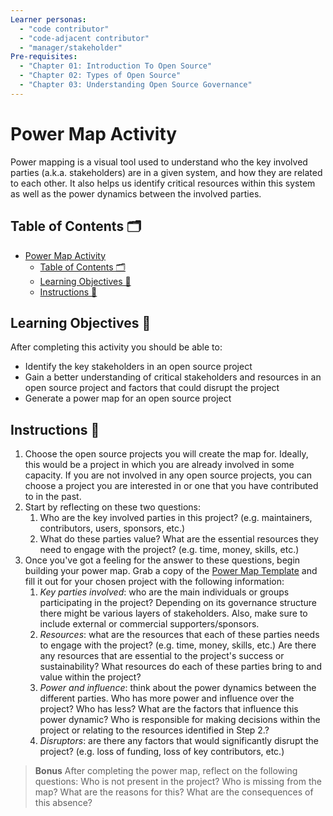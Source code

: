 ```yaml
---
Learner personas:
  - "code contributor"
  - "code-adjacent contributor"
  - "manager/stakeholder"
Pre-requisites:
  - "Chapter 01: Introduction To Open Source"
  - "Chapter 02: Types of Open Source"
  - "Chapter 03: Understanding Open Source Governance"
---
```


# Power Map Activity

Power mapping is a visual tool used to understand who the key involved parties (a.k.a. stakeholders) are in a given system, and how they are related to each other.
It also helps us identify critical resources within this system as well as the power dynamics between the involved parties.

## Table of Contents 🗂️

- [Power Map Activity](#power-map-activity)
  - [Table of Contents 🗂️](#table-of-contents-️)
  - [Learning Objectives 🧠](#learning-objectives-)
  - [Instructions 📝](#instructions-)

## Learning Objectives 🧠

After completing this activity you should be able to:

- Identify the key stakeholders in an open source project
- Gain a better understanding of critical stakeholders and resources in an open source project and factors that could disrupt the project
- Generate a power map for an open source project

## Instructions 📝

1. Choose the open source projects you will create the map for. Ideally, this would be a project in which you are already involved in some capacity. If you are not involved in any open source projects, you can choose a project you are interested in or one that you have contributed to in the past.
2. Start by reflecting on these two questions:
   1. Who are the key involved parties in this project? (e.g. maintainers, contributors, users, sponsors, etc.)
   2. What do these parties value? What are the essential resources they need to engage with the project? (e.g. time, money, skills, etc.)
3. Once you've got a feeling for the answer to these questions, begin building your power map. Grab a copy of the [Power Map Template](template-OSS-power-map.pdf) and fill it out for your chosen project with the following information:
   1. _Key parties involved_: who are the main individuals or groups participating in the project? Depending on its governance structure there might be various layers of stakeholders. Also, make sure to include external or commercial supporters/sponsors.
   2. _Resources_: what are the resources that each of these parties needs to engage with the project? (e.g. time, money, skills, etc.) Are there any resources that are essential to the project's success or sustainability? What resources do each of these parties bring to and value within the project?
   3. _Power and influence_: think about the power dynamics between the different parties. Who has more power and influence over the project? Who has less? What are the factors that influence this power dynamic? Who is responsible for making decisions within the project or relating to the resources identified in Step 2.?
   4. _Disruptors_: are there any factors that would significantly disrupt the project? (e.g. loss of funding, loss of key contributors, etc.)

> **Bonus**
> After completing the power map, reflect on the following questions:
> Who is not present in the project? Who is missing from the map? What are the reasons for this? What are the consequences of this absence?
